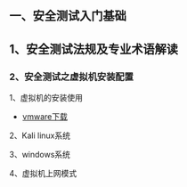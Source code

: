 ## 一、安全测试入门基础

## 1、安全测试法规及专业术语解读

### 2、安全测试之虚拟机安装配置

1、虚拟机的安装使用

- [vmware下载](https://www.vmware.com/cn.html)

2、Kali linux系统

3、windows系统

4、虚拟机上网模式







